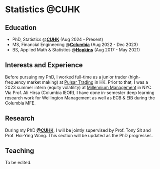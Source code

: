 # Statistics @CUHK

## Education 
- PhD, Statistics @[**CUHK**](https://www.cuhk.hk) (Aug 2024 - Present)
- MS, Financial Engineering @[**Columbia**](https://www.columbia.edu) (Aug 2022 - Dec 2023)
- BS, Applied Math & Statistics @[**Hopkins**](https://www.jhu.edu) (Aug 2017 - May 2021)

## Interests and Experience
Before pursuing my PhD, I worked full-time as a junior trader (high-frequency market making) at [Pulsar Trading](https://www.pulsar.com) in HK. Prior to that, I was a 2023 summer intern (equity volatility) at [Millennium Management](https://www.mlp.com) in NYC. Via Prof. Ali Hirsa (Columbia IEOR), I have done in-semester deep learning research work for Wellington Management as well as ECB & EIB during the Columbia MFE. 

## Research 
During my PhD [**@CUHK**](https://www.cuhk.hk), I will be jointly supervised by Prof. Tony Sit and Prof. Hoi-Ying Wong. This section will be updated as the PhD progresses. 

## Teaching
To be edited.
